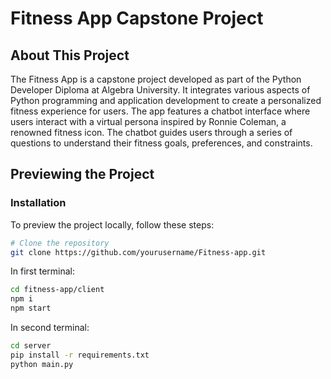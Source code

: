 # Fitness App Capstone Project

## About This Project

The Fitness App is a capstone project developed as part of the Python Developer Diploma at Algebra University. It integrates various aspects of Python programming and application development to create a personalized fitness experience for users. The app features a chatbot interface where users interact with a virtual persona inspired by Ronnie Coleman, a renowned fitness icon. The chatbot guides users through a series of questions to understand their fitness goals, preferences, and constraints.

## Previewing the Project

### Installation

To preview the project locally, follow these steps:

```bash
# Clone the repository
git clone https://github.com/yourusername/Fitness-app.git
```

In first terminal:
```bash
cd fitness-app/client
npm i
npm start
```

In second terminal:
```bash
cd server
pip install -r requirements.txt
python main.py
```
